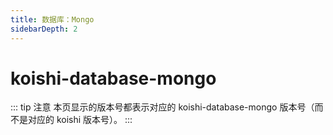 ```yaml
---
title: 数据库：Mongo
sidebarDepth: 2
---
```


# koishi-database-mongo

::: tip 注意
本页显示的版本号都表示对应的 koishi-database-mongo 版本号（而不是对应的 koishi 版本号）。
:::

